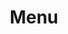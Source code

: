 ---
title: Menu
showInNav: true
meta:
    id: f20f57fa9c3d8bff0902cfb33f350091a3a48d51
    parentId: ""
    language: en
permalink: /menu/
layout: menuPage
---
